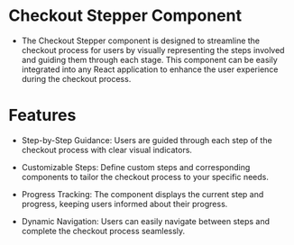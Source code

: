 # Checkout Stepper Component


* The Checkout Stepper component is designed to streamline the checkout process for users by visually representing the steps involved and guiding them through each stage. This component can be easily integrated into any React application to enhance the user experience during the checkout process.

# Features

* Step-by-Step Guidance: Users are guided through each step of the checkout process with clear visual indicators.

* Customizable Steps: Define custom steps and corresponding components to tailor the checkout process to your specific needs.

* Progress Tracking: The component displays the current step and progress, keeping users informed about their progress.

* Dynamic Navigation: Users can easily navigate between steps and complete the checkout process seamlessly.